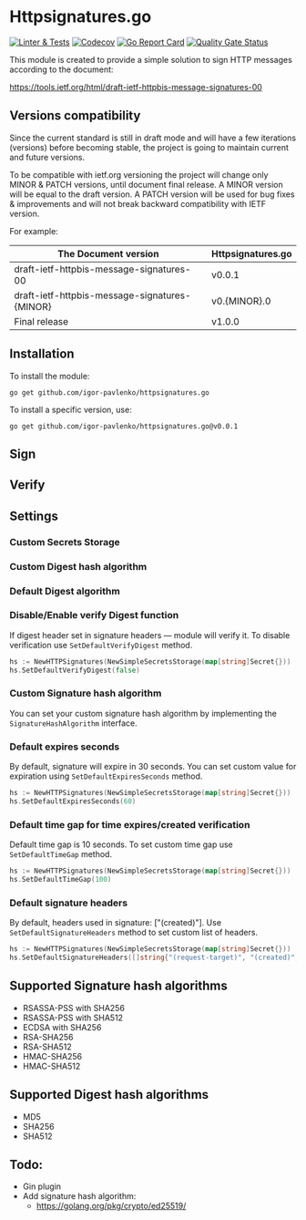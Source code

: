 # Httpsignatures.go

[![Linter & Tests](https://github.com/igor-pavlenko/httpsignatures.go/workflows/linter%20&%20tests/badge.svg?branch=master)](https://github.com/igor-pavlenko/httpsignatures.go/actions)
[![Codecov](https://codecov.io/gh/igor-pavlenko/httpsignatures.go/branch/master/graph/badge.svg)](https://codecov.io/gh/igor-pavlenko/httpsignatures.go)
[![Go Report Card](https://goreportcard.com/badge/github.com/igor-pavlenko/httpsignatures.go)](https://goreportcard.com/report/github.com/igor-pavlenko/httpsignatures.go)
[![Quality Gate Status](https://sonarcloud.io/api/project_badges/measure?project=igor-pavlenko_httpsignatures.go&metric=alert_status)](https://sonarcloud.io/dashboard?id=igor-pavlenko_httpsignatures.go)

This module is created to provide a simple solution to sign HTTP messages according to the document:

https://tools.ietf.org/html/draft-ietf-httpbis-message-signatures-00

## Versions compatibility
Since the current standard is still in draft mode and will have a few iterations (versions) before becoming stable, 
the project is going to maintain current and future versions.

To be compatible with ietf.org versioning the project will change only MINOR & PATCH versions, 
until document final release. A MINOR version will be equal to the draft version. A PATCH version will be used for bug 
fixes & improvements and will not break backward compatibility with IETF version.

For example:

The Document version                          | Httpsignatures.go
----------------------------------------------|-------------------
draft-ietf-httpbis-message-signatures-00      | v0.0.1
draft-ietf-httpbis-message-signatures-{MINOR} | v0.{MINOR}.0
Final release                                 | v1.0.0

## Installation
To install the module:

`go get github.com/igor-pavlenko/httpsignatures.go`

To install a specific version, use:

`go get github.com/igor-pavlenko/httpsignatures.go@v0.0.1`

## Sign

## Verify

## Settings

### Custom Secrets Storage

### Custom Digest hash algorithm

### Default Digest algorithm

### Disable/Enable verify Digest function
If digest header set in signature headers — module will verify it. To disable verification use `SetDefaultVerifyDigest`
method.
```go
hs := NewHTTPSignatures(NewSimpleSecretsStorage(map[string]Secret{}))
hs.SetDefaultVerifyDigest(false)
```

### Custom Signature hash algorithm
You can set your custom signature hash algorithm by implementing the `SignatureHashAlgorithm` interface.

### Default expires seconds
By default, signature will expire in 30 seconds. You can set custom value for expiration using `SetDefaultExpiresSeconds`
method.
```go
hs := NewHTTPSignatures(NewSimpleSecretsStorage(map[string]Secret{}))
hs.SetDefaultExpiresSeconds(60)
```

### Default time gap for time expires/created verification
Default time gap is 10 seconds. To set custom time gap use `SetDefaultTimeGap` method.
```go
hs := NewHTTPSignatures(NewSimpleSecretsStorage(map[string]Secret{}))
hs.SetDefaultTimeGap(100)
````

### Default signature headers
By default, headers used in signature: ["(created)"]. Use `SetDefaultSignatureHeaders` method to set custom list
of headers.
```go
hs := NewHTTPSignatures(NewSimpleSecretsStorage(map[string]Secret{}))
hs.SetDefaultSignatureHeaders([]string{"(request-target)", "(created)", "(expires)", "date", "host", "digest"})
````

## Supported Signature hash algorithms
* RSASSA-PSS with SHA256
* RSASSA-PSS with SHA512
* ECDSA with SHA256
* RSA-SHA256
* RSA-SHA512
* HMAC-SHA256
* HMAC-SHA512

## Supported Digest hash algorithms
* MD5
* SHA256
* SHA512

## Todo:
* Gin plugin
* Add signature hash algorithm:
  * https://golang.org/pkg/crypto/ed25519/
